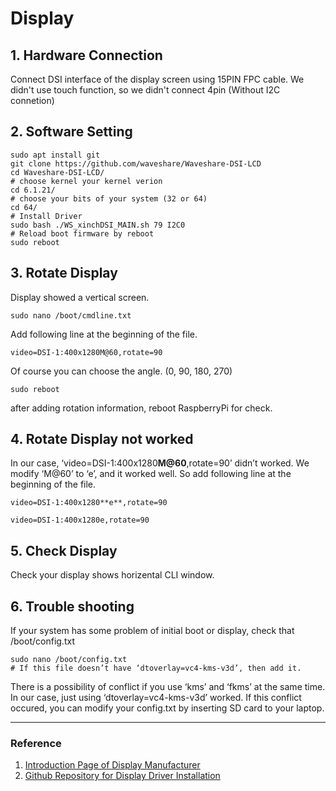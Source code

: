 # Display

## 1. Hardware Connection

Connect DSI interface of the display screen using 15PIN FPC cable.
We didn't use touch function, so we didn't connect 4pin (Without I2C connetion)

## 2. Software Setting

```shell
sudo apt install git
git clone https://github.com/waveshare/Waveshare-DSI-LCD
cd Waveshare-DSI-LCD/
# choose kernel your kernel verion
cd 6.1.21/
# choose your bits of your system (32 or 64)
cd 64/
# Install Driver
sudo bash ./WS_xinchDSI_MAIN.sh 79 I2C0
# Reload boot firmware by reboot
sudo reboot
```

## 3. Rotate Display

Display showed a vertical screen.

```shell
sudo nano /boot/cmdline.txt
```

Add following line at the beginning of the file.

```
video=DSI-1:400x1280M@60,rotate=90
```

Of course you can choose the angle. (0, 90, 180, 270)

```shell
sudo reboot
```

after adding rotation information, reboot RaspberryPi for check.

## 4. Rotate Display not worked

In our case, ‘video=DSI-1:400x1280**M@60**,rotate=90’ didn’t worked.
We modify ‘M@60’ to ‘e’, and it worked well.
So add following line at the beginning of the file.

```
video=DSI-1:400x1280**e**,rotate=90
```

```
video=DSI-1:400x1280e,rotate=90
```

## 5. Check Display

Check your display shows horizental CLI window.

## 6. Trouble shooting

If your system has some problem of initial boot or display, check that /boot/config.txt 

```shell
sudo nano /boot/config.txt
# If this file doesn’t have ‘dtoverlay=vc4-kms-v3d’, then add it.
```

There is a possibility of conflict if you use ‘kms’ and ‘fkms’ at the same time.
In our case, just using ‘dtoverlay=vc4-kms-v3d’ worked.
If this conflict occured, you can modify your config.txt by inserting SD card to your laptop.

---

### Reference

1. [Introduction Page of Display Manufacturer](https://www.waveshare.com/wiki/7.9inch_DSI_LCD#Method_1:_Install_Manually)
2. [Github Repository for Display Driver Installation](https://github.com/waveshare/Waveshare-DSI-LCD)
